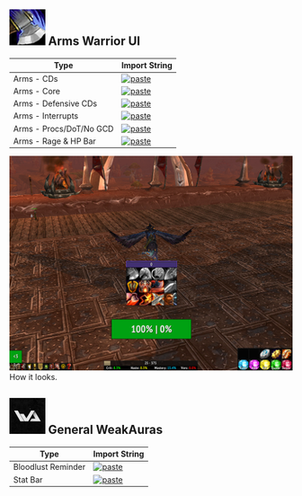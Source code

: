 ## ![WeakAuras - Arms Warrior](https://raw.githubusercontent.com/dopalone/Addons-7.3.5/main/Stuff/ms.png) Arms Warrior UI

| Type     | Import String |
|------------|---------------|
| Arms - CDs  | [![paste](https://img.shields.io/badge/-Pastebin-blue?logo=pastebin&logoColor=white)](https://pastes.io/dopalone-3-2) |
| Arms - Core  | [![paste](https://img.shields.io/badge/-Pastebin-blue?logo=pastebin&logoColor=white)](https://pastes.io/dopalone-9) |
| Arms - Defensive CDs  | [![paste](https://img.shields.io/badge/-Pastebin-blue?logo=pastebin&logoColor=white)](https://pastes.io/dopalone-2) |
| Arms - Interrupts | [![paste](https://img.shields.io/badge/-Pastebin-blue?logo=pastebin&logoColor=white)](https://pastes.io/dopalone-1) |
| Arms - Procs/DoT/No GCD  | [![paste](https://img.shields.io/badge/-Pastebin-blue?logo=pastebin&logoColor=white)](https://pastes.io/dopalone-9-1) |
| Arms - Rage & HP Bar  | [![paste](https://img.shields.io/badge/-Pastebin-blue?logo=pastebin&logoColor=white)](https://pastes.io/dopalone-9-2) |

![WeakAuras - Arms Warrior](https://raw.githubusercontent.com/dopalone/Addons-7.3.5/main/Stuff/Screenshot_16.png) How it looks.



## ![WeakAuras - General](https://raw.githubusercontent.com/dopalone/Addons-7.3.5/main/Stuff/9121773.png) General WeakAuras
| Type     | Import String |
|------------|---------------|
| Bloodlust Reminder  | [![paste](https://img.shields.io/badge/-Pastebin-blue?logo=pastebin&logoColor=white)](https://pastes.io/dopalone-4-2) |
| Stat Bar  | [![paste](https://img.shields.io/badge/-Pastebin-blue?logo=pastebin&logoColor=white)](https://pastes.io/dopalone-5) |




